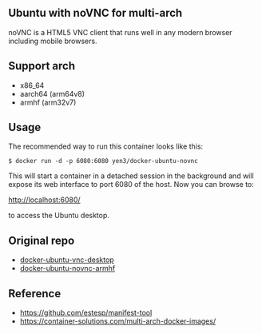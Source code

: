 ## Ubuntu with noVNC for multi-arch

noVNC is a HTML5 VNC client that runs well in any modern browser including mobile browsers.

## Support arch

* x86_64
* aarch64 (arm64v8)
* armhf (arm32v7)

## Usage

The recommended way to run this container looks like this:

    $ docker run -d -p 6080:6080 yen3/docker-ubuntu-novnc

This will start a container in a detached session in the background and will expose its web interface to port 6080 of the host. Now you can browse to:

[http://localhost:6080/](http://localhost:6080/)

to access the Ubuntu desktop.

## Original repo

* [docker-ubuntu-vnc-desktop ](https://github.com/fcwu/docker-ubuntu-vnc-desktop)
* [docker-ubuntu-novnc-armhf ](https://github.com/ColinHuang/docker-ubuntu-novnc-armhf)


## Reference

* https://github.com/estesp/manifest-tool
* https://container-solutions.com/multi-arch-docker-images/
